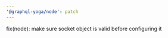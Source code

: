 ```yaml
---
'@graphql-yoga/node': patch
---
```


fix(node): make sure socket object is valid before configuring it
